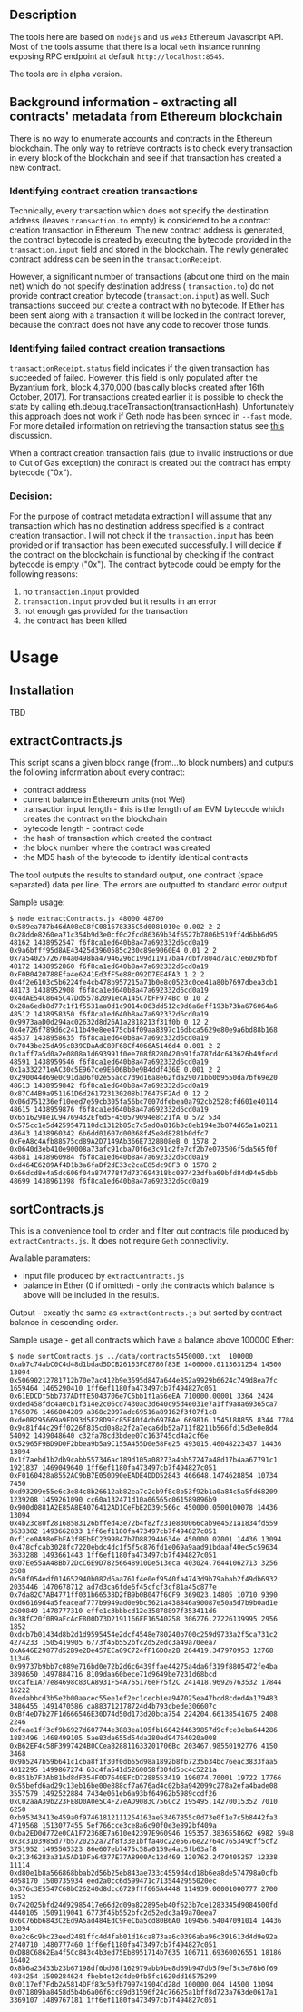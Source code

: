 ## Description
The tools here are based on `nodejs` and us `web3` Ethereum Javascript API. 
Most of the tools assume that there is a local `Geth` instance running exposing RPC endpoint at default `http://localhost:8545`.

The tools are in alpha version.


## Background information - extracting all contracts' metadata from Ethereum blockchain

There is no way to enumerate accounts and contracts in the Ethereum blockchain. The only way to retrieve contracts is to check every transaction in every block of the blockchain and see if that transaction has created a new contract.

### Identifying contract creation transactions
Technically, every transaction which does not specify the destination address (leaves `transaction.to` empty) is considered to be a contract creation transaction in Ethereum. The new contract address is generated, the contract bytecode is created by executing the bytecode provided in the `transaction.input` field and stored in the blockchain.
The newly generated contract address can be seen in the `transactionReceipt`.

However, a significant number of transactions (about one third on the main net) which do not specify destination address ( `transaction.to`) do not provide contract creation bytecode (`transaction.input`) as well. Such transactions succeed but create a contract with no bytecode. If Ether has been sent along with a transaction it will be locked in the contract forever, because the contract does not have any code to recover those funds.

### Identifying failed contract creation transactions
`transactionReceipt.status` field indicates if the given transaction has succeeded of failed. However, this field is only populated after the Byzantium fork, block 4,370,000 (basically blocks created after 16th October, 2017).
For transactions created earlier it is possible to check the state by calling eth.debug.traceTransaction(transactionHash). Unfortunately this approach does not work if Geth node has been synced in `--fast` mode.
For more detailed information on retrieving the transaction status see [this](https://ethereum.stackexchange.com/questions/6007/how-can-the-transaction-status-from-a-thrown-error-be-detected-when-gas-can-be-e) discussion.

When a contract creation transaction fails (due to invalid instructions or due to Out of Gas exception) the contract is created but the contract has empty bytecode ("0x").


### Decision:

For the purpose of contract metadata extraction I will assume that any transaction which has no destination address specified is a contract creation transaction. I will not check if the `transaction.input` has been provided or if transaction has been executed successfully.
I will decide if the contract on the blockchain is functional by checking if the contract bytecode is empty ("0x"). 
The contract bytecode could be empty for the following reasons:
1. no `transaction.input` provided
1. `transaction.input` provided but it results in an error
1. not enough gas provided for the transaction
1. the contract has been killed


# Usage

## Installation
TBD

## extractContracts.js

This script scans a given block range (from...to block numbers) and outputs the following information about every contract:
* contract address 
* current balance in Ethereum units (not Wei)
* transaction input length - this is the length of an EVM bytecode which creates the contract on the blockchain
* bytecode length - contract code
* the hash of transaction which created the contract
* the block number where the contract was created
* the MD5 hash of the bytecode to identify identical contracts

The tool outputs the results to standard output, one contract (space separated) data per line. 
The errors are outputted to standard error output. 

Sample usage:
```
$ node extractContracts.js 48000 48700
0x589ea787b46dA08eC8fC081678335C5d0081010e 0.002 2 2 0x28dde8260ea71c354b9d3e0cf0c2fcd86369b34f6527b7806b519ff4d6bb6d95 48162 1438952547 f6f8ca1ed640b8a47a692332d6cd0a19
0x9a6bfff95d8AE43425d3960585c230c89e9060E4 0.01 2 2 0x7a54025726704a0498ba47946296c199d11917ba47dbf7804d7a1c7e6029bfbf 48172 1438952860 f6f8ca1ed640b8a47a692332d6cd0a19
0xF0B0420788Efa4e6241Ed3fF5e88c092D7EE4FA3 1 2 2 0x4f2e6103c5b6224fe4cb478b957215a71b0e8c0523c0ce41a80b7697dbea3cb1 48173 1438952908 f6f8ca1ed640b8a47a692332d6cd0a19
0x4dAE54C8645C47Dd55782091ecA145C7bFF974Bc 0 10 2 0x28a6edb8d77c1f1f5531aa0d1c9014c063dd512c9d6a6eff193b73ba676064a6 48512 1438958350 f6f8ca1ed640b8a47a692332d6cd0a19
0x9973aaD0d294ac02632d8d26A1a2818213f31f0b 0 12 2 0x4e726f789d6c2411b49e8ee475cb4f09aa8397c16dbca5629e80e9a6bd88b168 48537 1438958635 f6f8ca1ed640b8a47a692332d6cd0a19
0x7043be25dA95cB39CDaAdC80F68Cf4066A5146d4 0.001 2 2 0x1aff7a5d0a2e0808a1d693991f0ee708f8280420b91fa787d4c643626b49fecd 48591 1438959546 f6f8ca1ed640b8a47a692332d6cd0a19
0x1a332271eAC30c5E967ce9E606Bb0e9B4ddf436E 0.001 2 2 0x290044d69e0c91da06f02e55acc7d9d16a8e62fda29071bb0b9550da7bf69e20 48613 1438959842 f6f8ca1ed640b8a47a692332d6cd0a19
0x87C44B9a951161D6d261723130208b176475F2Ad 0 12 2 0x06d751236ef10eed7e59cb305fa56bc7007dfebea0a792cb2528cfd601e40114 48615 1438959876 f6f8ca1ed640b8a47a692332d6cd0a19
0x6516298e1C94769432Ef6d5F450579094e8c21fA 0 572 534 0x575cc1e5d4259547110dc1312b85c7c5ad0a816b3c8eb194e3b874d65a1a0211 48643 1438960342 6b6dd01607d00368f45e8d8281b0dfc7
0xFeA8c4Afb88575cd89A2D7149Ab366E7328B08eB 0 1578 2 0x0640d3eb410e90008a73afc91cba70f6e3c91c2fe7cf2b7e073506f5da565f0f 48681 1438960984 f6f8ca1ed640b8a47a692332d6cd0a19
0xd464E6289Af4D1b3a6faBf2dE33c2caE85dc98F3 0 1578 2 0x66dcd8e4a5dc606f04a874778f7d737694318bc097423dfba60bfd84d94e5dbb 48699 1438961398 f6f8ca1ed640b8a47a692332d6cd0a19

```

## sortContracts.js
This is a convenience tool to order and filter out contracts file produced by `extractContracts.js`. It does not require `Geth` connectivity.

Available paramaters:
* input file produced by `extractContracts.js` 
* balance in Ether (0 if omitted)  - only the contracts which balance is above will be included in the results.

Output - excatly the same as `extractContracts.js` but sorted by contract balance in descending order.


Sample usage - get all contracts which have a balance above 100000 Ether:
```
$ node sortContracts.js ../data/contracts5450000.txt  100000
0xab7c74abC0C4d48d1bdad5DCB26153FC8780f83E 1400000.0113631254 14500 13094 0x50690212781712b70e7ac412b9e3595d847a644e852a9929b6624c749d8ea7fc 1659464 1465290410 1ff6ef1180fa473497cb7f494827c051
0x61EDCDf5bb737ADffE5043706e7C5bb1f1a56eEA 710000.00001 3364 2424 0xded458fdc4a0cb1f314e2c06cd7430ac3d640c95d4e031e7a1ff9a8a69365ca7 1765076 1466804289 a368c2097adc69516a89162f3f07f1c8
0xde0B295669a9FD93d5F28D9Ec85E40f4cb697BAe 669816.1545188855 8344 7784 0x9c81f44c29ff0226f835cd0a8a2f2a7eca6db52a711f8211b566fd15d3e0e8d4 54092 1439048640 c32fa78cd3bdee07c163745cd4a2cf6e
0x52965F9BD9D0F2bbea9b5a9C155A455D0e58Fe25 493015.46048223437 14436 13094 0x1f7aebd1b2db9cabb557346ac189d105a08273a4bb57247a48d17b4aa67791c1 1921837 1469049640 1ff6ef1180fa473497cb7f494827c051
0xF0160428a8552AC9bB7E050D90eEADE4DDD52843 466648.1474628854 10734 7450 0xd93209e55e6c3e84c8b26612ab82ea7c2cb9f8c8b53f92b1a0a84c5a5fd68209 1239208 1459261090 cc60a132471d10a06565c061589896b9
0x900d0881A2E85A8E4076412AD1CeFbE2D39c566c 450000.0500100078 14436 13094 0x4b23c80f28168583126bffed43e72b4f82f231e830066cab9e4521a1834fd559 3633382 1493662833 1ff6ef1180fa473497cb7f494827c051
0xf1ce0A98eFbFA3f8EbEC2399847b7D88294A634e 450000.02001 14436 13094 0x478cfcab3028fc7220ebdc4dc1f5f5c876fd1e069a9aad91bdaaf40ec5c59634 3633288 1493661443 1ff6ef1180fa473497cb7f494827c051
0x07Ee55aA48Bb72DcC6E9D78256648910De513eca 403024.76441062713 3256 2508 0x50f054edf014652940b082d6aa761f4e0ef9540fa4743d9b79abab2f49db6932 2035446 1470678712 ad7d3ca6fde6f45cfcf3cf81a45c877e
0x7da82C7AB4771ff031b66538D2fB9b0B047f6CF9 369023.14805 10710 9390 0xd66169d4a5feaceaf777b9949ad0e9bc5621a438846a90087e50a5d7b9b0ad1e 2600849 1478777310 effe1c3bbbcd12e35878897f353411d6
0x3BfC20f0B9aFcAcE800D73D2191166FF16540258 306276.27226139995 2956 1852 0xdcb7b01434d8b2d1d9595454e2dcf4548e780240b700c259d9733a2f5ca731c2 4274233 1505419905 6773f45b552bfc2d52edc3a49a70eea7
0xA646E29877d52B9e2De457ECa09C724fF16D0a2B 264419.347970953 12768 11346 0x99737b9bb7c089e716bd0e72b2d6c6439ffae44275a4da6f319f8805472fe4ba 3898650 1497884716 8109daa60bece71d9649be7231d68bcd
0xcafE1A77e84698c83CA8931F54A755176eF75f2C 241418.96926763532 17844 16222 0xedabbcd3b5e2b00aacec55ee1ef2ec1cecb1ea947025ea47bcd8cded4a179483 3486455 1491470586 ca883712178724d4b793cbede306607c
0xBf4eD7b27F1d666546E30D74d50d173d20bca754 224204.66138541675 2408 2246 0xfeae1ff3cf9b6927d607744e3883ea105fb16042d4639857d9cfce3eba644286 1883496 1468499105 5ae83de655d54da280ed94764020a008
0xB62EF4c58F3997424B0CCeaB28811633201706Bc 203467.98550192776 4150 3468 0x9b5247b59b641c1cba8f1f30f0db55d98a1892b8fb7235b34bc76eac3833faa5 4012295 1499867274 63c4fa541d5260058f30fd5bc4c5221a
0x851b7F3Ab81bd8dF354F0D7640EFcD7288553419 196074.70001 19722 17766 0x55befd6ad29c13eb16be00e888cf7a676ad4c02b8a942099c278a2efa4bade08 3557579 1492522884 7434e061eb6a93bf64962b5989ccdf26
0xC02aaA39b223FE8D0A0e5C4F27eAD9083C756Cc2 195495.14270015352 7010 6250 0xb95343413e459a0f97461812111254163ae53467855c0d73e0f1e7c5b8442fa3 4719568 1513077455 5ef766cce3ce8a6c90f0e3e892bf409a
0xba2ED0d772e0CA1F72368E7a610e42397E960946 195357.3836558662 6982 5948 0x3c3103985d77b5720252a72f8f33e1bffa40c22e5676e22764c765349cff5cf2 3751952 1495505323 86e607eb7475c58a0159a4ac5fb63af8
0x21346283a31A5AD10Fa64377E77A8900Ac12d469 120762.2479405257 12338 11114 0xd80e1b8a566868bbab2d56b25eb843ae733c4559d4cd18b6ea8de574798a0cfb 4058170 1500735934 eed2a0cc6d599471c7135442955020ec
0x376c3E5547C68bC26240d8dcc6729fff665A4448 114939.00001000777 2700 1852 0x742025bfd24d92985417e66d2d09a822895eb40f623b7ce1283345d9084500fd 4440105 1509119041 6773f45b552bfc2d52edc3a49a70eea7
0x6C76bb6843C2Ed9A5ad484EdC9FeCba5cd80B6A0 109456.54047091014 14436 13094 0xe2c6c9bc23eed2481ffc4d4fab01d16ca873aa6c0396aba96c391613d4d9e92a 2740710 1480777460 1ff6ef1180fa473497cb7f494827c051
0xDB8C6862Ea4f5Cc843c4b3ed75Eb8951714b7635 106711.69360026551 18186 16402 0x8b6a23d33b23b67198df0bd08f162979abb9be8d69b947db5f9ef5c3e78b6f69 4034254 1500284624 fbeb4e42d4de0fb5fc1620dd16575299
0x0117ef7Fdb2A5814DFf83c50fb799741904Cd28d 100000.004 14500 13094 0x071809ba8458d5b4b6a06f6cc89d31596f24c76625a1bff8d723a763de0617a1 3369107 1489767181 1ff6ef1180fa473497cb7f494827c051

```

